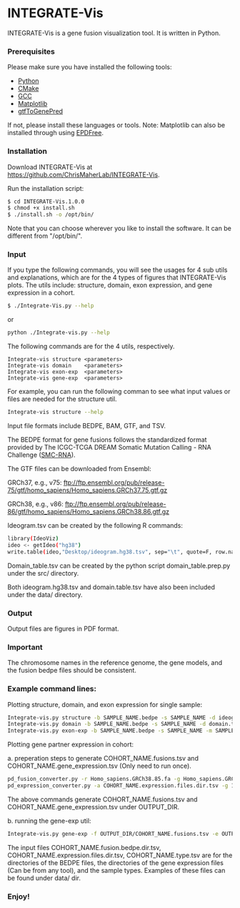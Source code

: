 # INTEGRATE-Vis

INTEGRATE-Vis is a gene fusion visualization tool. It is written in Python.

### Prerequisites

Please make sure you have installed the following tools:

  - [Python](https://www.python.org/)
  - [CMake](https://cmake.org/)
  - [GCC](https://gcc.gnu.org/)
  - [Matplotlib](http://matplotlib.org/)
  - [gtfToGenePred](http://hgdownload.soe.ucsc.edu/admin/exe/linux.x86_64/gtfToGenePred)

If not, please install these languages or tools.
Note: Matplotlib can also be installed through using [EPDFree](https://www.enthought.com/products/epd/).

### Installation

Download INTEGRATE-Vis at https://github.com/ChrisMaherLab/INTEGRATE-Vis.

Run the installation script:

```sh
$ cd INTEGRATE-Vis.1.0.0
$ chmod +x install.sh
$ ./install.sh -o /opt/bin/
```

Note that you can choose wherever you like to install the software. It can be different from "/opt/bin/".

### Input

If you type the following commands, you will see the usages for 4 sub utils and explanations, which are for the 4 types of figures that INTEGRATE-Vis plots. The utils include: structure, domain, exon expression, and gene expression in a cohort.
```sh
$ ./Integrate-Vis.py --help
```
or

```sh
python ./Integrate-vis.py --help
```
The following commands are for the 4 utils, respectively.

    Integrate-vis structure <parameters>
    Integrate-vis domain    <parameters>
    Integrate-vis exon-exp  <parameters>
    Integrate-vis gene-exp  <parameters>

For example, you can run the following comman to see what input values or files are needed for the structure util.

```sh
Integrate-vis structure --help
```

Input file formats include BEDPE, BAM, GTF, and TSV.

The BEDPE format for gene fusions follows the standardized format provided by The ICGC-TCGA DREAM Somatic Mutation Calling - RNA Challenge ([SMC-RNA](http://dreamchallenges.org/)).

The GTF files can be downloaded from Ensembl:

GRCh37, e.g., v75: ftp://ftp.ensembl.org/pub/release-75/gtf/homo_sapiens/Homo_sapiens.GRCh37.75.gtf.gz

GRCh38, e.g., v86: ftp://ftp.ensembl.org/pub/release-86/gtf/homo_sapiens/Homo_sapiens.GRCh38.86.gtf.gz

Ideogram.tsv can be created by the following R commands:

```sh
library(IdeoViz)
ideo <- getIdeo("hg38")
write.table(ideo,"Desktop/ideogram.hg38.tsv", sep="\t", quote=F, row.names = F)
```

Domain_table.tsv can be created by the python script domain_table.prep.py under the src/ directory.

Both ideogram.hg38.tsv and domain.table.tsv have also been included under the data/ directory.

### Output

Output files are figures in PDF format.

### Important

The chromosome names in the reference genome, the gene models, and the fusion bedpe files should be consistent.

### Example command lines:

Plotting structure, domain, and exon expression for single sample:

```sh
Integrate-vis.py structure -b SAMPLE_NAME.bedpe -s SAMPLE_NAME -d ideogram.hg38.txt -r Homo_sapiens.GRCh38.85.fa -g Homo_sapiens.GRCh38.85.gtf (-m SAMPLE_NAME.sort.bam) -o OUTPUT_DIR -k
Integrate-vis.py domain -b SAMPLE_NAME.bedpe -s SAMPLE_NAME -d domain.table.txt -r Homo_sapiens.GRCh38.85.fa -g Homo_sapiens.GRCh38.85.gtf -o OUTPUT_DIR -k
Integrate-vis.py exon-exp -b SAMPLE_NAME.bedpe -s SAMPLE_NAME -m SAMPLE_NAME.sort.bam -r Homo_sapiens.GRCh38.85.fa -g Homo_sapiens.GRCh38.85.gtf -o ./OUTPUT_DIR -k
```

Plotting gene partner expression in cohort:

a. preperation steps to generate COHORT_NAME.fusions.tsv and COHORT_NAME.gene_expression.tsv (Only need to run once).

```sh
pd_fusion_converter.py -r Homo_sapiens.GRCh38.85.fa -g Homo_sapiens.GRCh38.85.gtf -o OUTPUT_DIR -k -a COHORT_NAME.fusion.bedpe.dir.tsv -c COHORT_NAME
pd_expression_converter.py -a COHORT_NAME.expression.files.dir.tsv -g 1 -e 7 -o OUTPUT_DIR -c COHORT_NAME
```

The above commands generate COHORT_NAME.fusions.tsv and COHORT_NAME.gene_expression.tsv under OUTPUT_DIR.


b. running the gene-exp util:
```sh
Integrate-vis.py gene-exp -f OUTPUT_DIR/COHORT_NAME.fusions.tsv -e OUTPUT_DIR/COHORT_NAME.gene_expression.tsv -t COHORT_NAME.type.tsv -g Homo_sapiens.GRCh38.85.gtf -m "Read count" -c COHORT_NAME -o OUTPUT_DIR -k
```

The input files COHORT_NAME.fusion.bedpe.dir.tsv, COHORT_NAME.expression.files.dir.tsv, COHORT_NAME.type.tsv are for the directories of the BEDPE files, the directories of the gene expression files (Can be from any tool), and the sample types. Examples of these files can be found under data/ dir.

### Enjoy!
